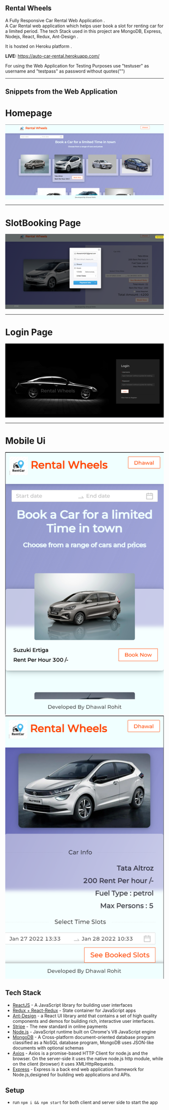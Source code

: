 ## Rental Wheels
A Fully Responsive Car Rental Web Application .  
A Car Rental web application which helps user book a slot for renting car for a limited period.
The tech Stack used in this project are MongoDB, Express, Nodejs, React, Redux, Ant-Design .

It is hosted on Heroku platform .

<b>LIVE:</b> https://auto-car-rental.herokuapp.com/

For using the Web Application for Testing Purposes use "testuser" as username and "testpass" as password without quotes("")

___
## Snippets from the Web Application

# Homepage

![alt-text-1](https://github.com/dhawalrohit729/AutoCar-Rental/blob/main/client/snippets/Homepage1.png "Desktop")
___

# SlotBooking Page

![alt-text-1](https://github.com/dhawalrohit729/AutoCar-Rental/blob/main/client/snippets/BookingPage1.png "Desktop")
___

# Login Page

![alt-text-1](https://github.com/dhawalrohit729/AutoCar-Rental/blob/main/client/snippets/LoginPage1.png "Desktop") 
___

# Mobile Ui

![alt-text-1](https://github.com/dhawalrohit729/AutoCar-Rental/blob/main/client/snippets/Homepage2.png "Mobile") ![alt-text-2](https://github.com/dhawalrohit729/AutoCar-Rental/blob/main/client/snippets/BookingPage2.png "mobile2")
## Tech Stack 

- [ReactJS](https://reactjs.org/) - A JavaScript library for building user interfaces
- [Redux + React-Redux](https://redux.js.org/basics/usagewithreact) - State container for JavaScript apps
- [Ant-Design](https://ant.design/docs/react/introduce) - a React UI library antd that contains a set of high quality components and demos for building rich, interactive user interfaces.
- [Stripe](https://stripe.com/) - The new standard in online payments
- [Node.js](https://nodejs.org/en/) - JavaScript runtime built on Chrome's V8 JavaScript engine
- [MongoDB](https://docs.mongodb.com/guides/) - A Cross-platform document-oriented database program classified as a NoSQL database program, MongoDB uses JSON-like documents with optional schemas
- [Axios](https://axios-http.com/docs/intro) - Axios is a promise-based HTTP Client for node.js and the browser. On the server-side it uses the native node.js http module, while on the client (browser) it uses XMLHttpRequests.
- [Express](https://expressjs.com/en/guide/routing.html) - Express is a back end web application framework for Node.js,designed for building web applications and APIs.




##  Setup

- run ```npm i && npm start``` for both client and server side to start the app

